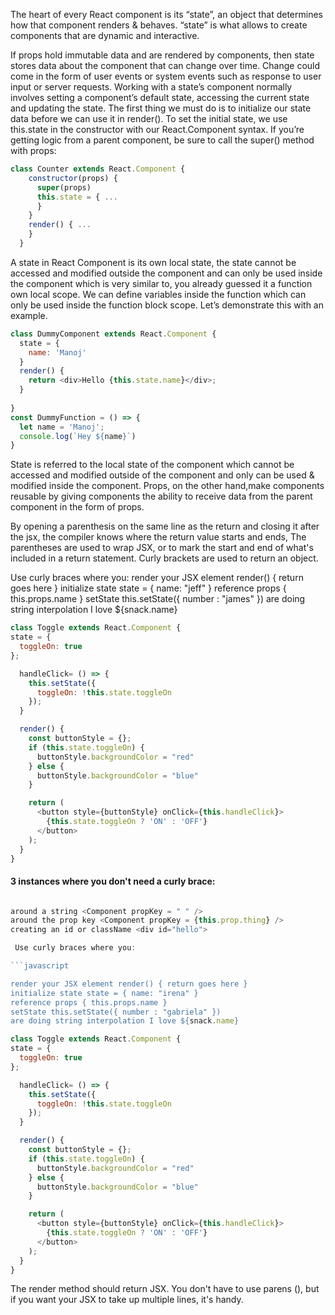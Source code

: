 The heart of every React component is its “state”, an object that determines how that component renders & behaves.  “state” is what allows  to create components that are dynamic and interactive.

If props hold immutable data and are rendered by components, then state stores data about the component that can change over time. Change could come in the form of user events or system events such as response to user input or server requests. Working with a state’s component normally involves setting a component’s default state, accessing the current state and updating the state. 
The first thing we must do is to initialize our state data before we can use it in render(). To set the initial state, we use this.state in the constructor with our React.Component syntax. If you’re getting logic from a parent component, be sure to call the super() method with props:

```javascript
class Counter extends React.Component {
    constructor(props) {
      super(props)
      this.state = { ...
      }
    }
    render() { ...
    }
  }

```

A state in React Component is its own local state, the state cannot be accessed and modified outside the component and can only be used inside the component which is very similar to, you already guessed it a function own local scope. We can define variables inside the function which can only be used inside the function block scope. Let’s demonstrate this with an example.


```javascript
class DummyComponent extends React.Component {
  state = {
    name: 'Manoj'
  }
  render() {
    return <div>Hello {this.state.name}</div>;
  }
  
}
const DummyFunction = () => {
  let name = 'Manoj';
  console.log(`Hey ${name}`)
}

```
State is referred to the local state of the component which cannot be accessed and modified outside of the component and only can be used & modified inside the component. Props, on the other hand,make components reusable by giving components the ability to receive data from the parent component in the form of props.


By opening a parenthesis on the same line as the return and closing it after the jsx, the compiler knows where the return value starts and ends,
The parentheses are used to wrap JSX, or to mark the start and end of what's included in a return statement. Curly brackets are used to return an object.

Use curly braces where you:
render your JSX element render() { return goes here }
initialize state state = { name: "jeff" }
reference props { this.props.name }
setState this.setState({ number : "james" })
are doing string interpolation I love ${snack.name}

```javascript
class Toggle extends React.Component {
state = {
  toggleOn: true
};

  handleClick= () => {
    this.setState({
      toggleOn: !this.state.toggleOn
    });
  }

  render() {
    const buttonStyle = {};
    if (this.state.toggleOn) {
      buttonStyle.backgroundColor = "red"
    } else {
      buttonStyle.backgroundColor = "blue"
    }

    return (
      <button style={buttonStyle} onClick={this.handleClick}>
        {this.state.toggleOn ? 'ON' : 'OFF'}
      </button>
    );
  }
}
```


#### 3 instances where you don't need a curly brace:

```javascript

around a string <Component propKey = " " />
around the prop key <Component propKey = {this.prop.thing} />
creating an id or className <div id="hello">

 Use curly braces where you:

```javascript

render your JSX element render() { return goes here }
initialize state state = { name: "irena" }
reference props { this.props.name }
setState this.setState({ number : "gabriela" })
are doing string interpolation I love ${snack.name}
```

```javascript
class Toggle extends React.Component {
state = {
  toggleOn: true
};

  handleClick= () => {
    this.setState({
      toggleOn: !this.state.toggleOn
    });
  }

  render() {
    const buttonStyle = {};
    if (this.state.toggleOn) {
      buttonStyle.backgroundColor = "red"
    } else {
      buttonStyle.backgroundColor = "blue"
    }

    return (
      <button style={buttonStyle} onClick={this.handleClick}>
        {this.state.toggleOn ? 'ON' : 'OFF'}
      </button>
    );
  }
}
```

The render method should return JSX. You don't have to use parens (), but if you want your JSX to take up multiple lines, it's handy.

